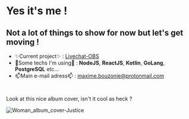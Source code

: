 # Yes it's me !

## Not a lot of things to show for now but let's get moving !
- ✨Current project✨ : [Livechat-OBS](https://github.com/valentin-dlack/livechat-obs)
- 🌱Some techs I'm using🌱 : **NodeJS**, **ReactJS**, **Kotlin**, **GoLang**, **PostgreSQL** etc...
- 📫Main e-mail adress📫 : maxime.bouzonie@protonmail.com
# 
Look at this nice album cover, isn't it cool as heck ?

![Woman_album_cover-Justice](https://t2.genius.com/unsafe/600x600/https%3A%2F%2Fimages.genius.com%2F076745e533721a5c2d7d80634983d2d0.1000x1000x1.jpg)

<!--
**Xturfi/Xturfi** is a ✨ _special_ ✨ repository because its `README.md` (this file) appears on your GitHub profile.

Here are some ideas to get you started:

- 🔭 I’m currently working on ...
- 🌱 I’m currently learning ...
- 👯 I’m looking to collaborate on ...
- 🤔 I’m looking for help with ...
- 💬 Ask me about ...
- 📫 How to reach me: ...
- 😄 Pronouns: ...
- ⚡ Fun fact: ...
-->
